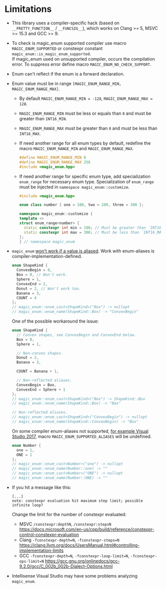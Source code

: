 # Limitations

* This library uses a compiler-specific hack (based on `__PRETTY_FUNCTION__` / `__FUNCSIG__`), which works on Clang >= 5, MSVC >= 15.3 and GCC >= 9.

* To check is magic_enum supported compiler use macro `MAGIC_ENUM_SUPPORTED` or constexpr constant `magic_enum::is_magic_enum_supported`.</br>
  If magic_enum used on unsupported compiler, occurs the compilation error. To suppress error define macro `MAGIC_ENUM_NO_CHECK_SUPPORT`.

* Enum can't reflect if the enum is a forward declaration.

* Enum value must be in range `[MAGIC_ENUM_RANGE_MIN, MAGIC_ENUM_RANGE_MAX]`.

  * By default `MAGIC_ENUM_RANGE_MIN = -128`, `MAGIC_ENUM_RANGE_MAX = 128`.

  * `MAGIC_ENUM_RANGE_MIN` must be less or equals than `0` and must be greater than `INT16_MIN`.

  * `MAGIC_ENUM_RANGE_MAX` must be greater than `0` and must be less than `INT16_MAX`.

  * If need another range for all enum types by default, redefine the macro `MAGIC_ENUM_RANGE_MIN` and `MAGIC_ENUM_RANGE_MAX`.

    ```cpp
    #define MAGIC_ENUM_RANGE_MIN 0
    #define MAGIC_ENUM_RANGE_MAX 256
    #include <magic_enum.hpp>
    ```

  * If need another range for specific enum type, add specialization `enum_range` for necessary enum type. Specialization of `enum_range` must be injected in `namespace magic_enum::customize`.

    ```cpp
    #include <magic_enum.hpp>

    enum class number { one = 100, two = 200, three = 300 };

    namespace magic_enum::customize {
    template <>
    struct enum_range<number> {
      static constexpr int min = 100; // Must be greater than `INT16_MIN`.
      static constexpr int max = 300; // Must be less than `INT16_MAX`.
    };
    } // namespace magic_enum
    ```

* `magic_enum` [won't work if a value is aliased](https://github.com/Neargye/magic_enum/issues/68). Work with enum-aliases is compiler-implementation-defined.

  ```cpp
  enum ShapeKind {
    ConvexBegin = 0,
    Box = 0, // Won't work.
    Sphere = 1,
    ConvexEnd = 2,
    Donut = 2, // Won't work too.
    Banana = 3,
    COUNT = 4
  };
  // magic_enum::enum_cast<ShapeKind>("Box") -> nullopt
  // magic_enum::enum_name(ShapeKind::Box) -> "ConvexBegin"
  ```

  One of the possible workaround the issue:

  ```cpp
  enum ShapeKind {
    // Convex shapes, see ConvexBegin and ConvexEnd below.
    Box = 0,
    Sphere = 1,

    // Non-convex shapes.
    Donut = 2,
    Banana = 3,

    COUNT = Banana + 1,

    // Non-reflected aliases.
    ConvexBegin = Box,
    ConvexEnd = Sphere + 1
  };
  // magic_enum::enum_cast<ShapeKind>("Box") -> ShapeKind::Box
  // magic_enum::enum_name(ShapeKind::Box) -> "Box"

  // Non-reflected aliases.
  // magic_enum::enum_cast<ShapeKind>("ConvexBegin") -> nullopt
  // magic_enum::enum_name(ShapeKind::ConvexBegin) -> "Box"
  ```

  On some compiler enum-aliases not supported, [for example Visual Studio 2017](https://github.com/Neargye/magic_enum/issues/36), macro `MAGIC_ENUM_SUPPORTED_ALIASES` will be undefined.

  ```cpp
  enum Number {
    one = 1,
    ONE = 1
  };
  // magic_enum::enum_cast<Number>("one") -> nullopt
  // magic_enum::enum_name(Number::one) -> ""
  // magic_enum::enum_cast<Number>("ONE") -> nullopt
  // magic_enum::enum_name(Number::ONE) -> ""
  ```

* If you hit a message like this:

  ```text
  [...]
  note: constexpr evaluation hit maximum step limit; possible infinite loop?
  ```

  Change the limit for the number of constexpr evaluated:
  * MSVC `/constexpr:depthN`, `/constexpr:stepsN` <https://docs.microsoft.com/en-us/cpp/build/reference/constexpr-control-constexpr-evaluation>
  * Clang `-fconstexpr-depth=N`, `-fconstexpr-steps=N` <https://clang.llvm.org/docs/UsersManual.html#controlling-implementation-limits>
  * GCC `-fconstexpr-depth=N`, `-fconstexpr-loop-limit=N`, `-fconstexpr-ops-limit=N` <https://gcc.gnu.org/onlinedocs/gcc-9.2.0/gcc/C_002b_002b-Dialect-Options.html>

* Intellisense Visual Studio may have some problems analyzing `magic_enum`.
